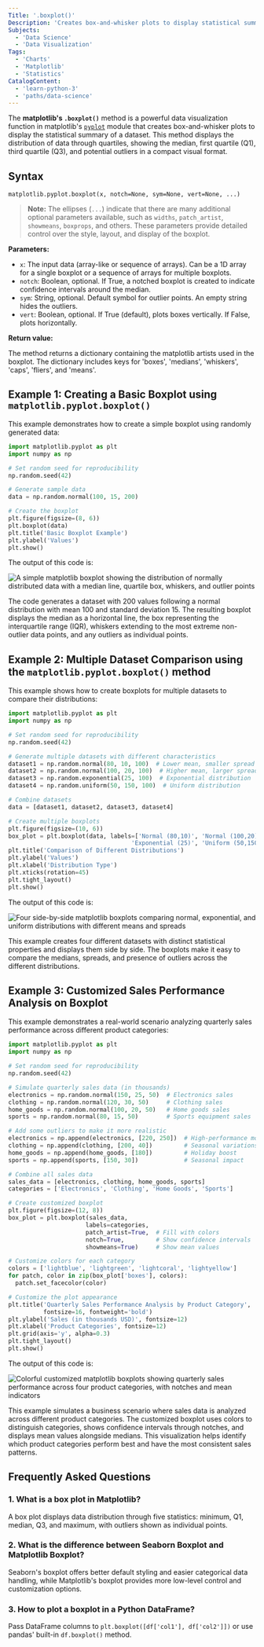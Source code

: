 ```yaml
---
Title: '.boxplot()'
Description: 'Creates box-and-whisker plots to display statistical summaries of datasets.'
Subjects:
  - 'Data Science'
  - 'Data Visualization'
Tags:
  - 'Charts'
  - 'Matplotlib'
  - 'Statistics'
CatalogContent:
  - 'learn-python-3'
  - 'paths/data-science'
---
```


The **matplotlib's `.boxplot()`** method is a powerful data visualization function in matplotlib's [`pyplot`](https://www.codecademy.com/resources/docs/matplotlib/pyplot) module that creates box-and-whisker plots to display the statistical summary of a dataset. This method displays the distribution of data through quartiles, showing the median, first quartile (Q1), third quartile (Q3), and potential outliers in a compact visual format.

## Syntax

```pseudo
matplotlib.pyplot.boxplot(x, notch=None, sym=None, vert=None, ...)
```

> **Note:** The ellipses (`...`) indicate that there are many additional optional parameters available, such as `widths`, `patch_artist`, `showmeans`, `boxprops`, and others. These parameters provide detailed control over the style, layout, and display of the boxplot.

**Parameters:**

- `x`: The input data (array-like or sequence of arrays). Can be a 1D array for a single boxplot or a sequence of arrays for multiple boxplots.
- `notch`: Boolean, optional. If True, a notched boxplot is created to indicate confidence intervals around the median.
- `sym`: String, optional. Default symbol for outlier points. An empty string hides the outliers.
- `vert`: Boolean, optional. If True (default), plots boxes vertically. If False, plots horizontally.

**Return value:**

The method returns a dictionary containing the matplotlib artists used in the boxplot. The dictionary includes keys for 'boxes', 'medians', 'whiskers', 'caps', 'fliers', and 'means'.

## Example 1: Creating a Basic Boxplot using `matplotlib.pyplot.boxplot()`

This example demonstrates how to create a simple boxplot using randomly generated data:

```py
import matplotlib.pyplot as plt
import numpy as np

# Set random seed for reproducibility
np.random.seed(42)

# Generate sample data
data = np.random.normal(100, 15, 200)

# Create the boxplot
plt.figure(figsize=(8, 6))
plt.boxplot(data)
plt.title('Basic Boxplot Example')
plt.ylabel('Values')
plt.show()
```

The output of this code is:

![A simple matplotlib boxplot showing the distribution of normally distributed data with a median line, quartile box, whiskers, and outlier points](https://raw.githubusercontent.com/Codecademy/docs/main/media/boxplot1.png)

The code generates a dataset with 200 values following a normal distribution with mean 100 and standard deviation 15. The resulting boxplot displays the median as a horizontal line, the box representing the interquartile range (IQR), whiskers extending to the most extreme non-outlier data points, and any outliers as individual points.

## Example 2: Multiple Dataset Comparison using the `matplotlib.pyplot.boxplot()` method

This example shows how to create boxplots for multiple datasets to compare their distributions:

```py
import matplotlib.pyplot as plt
import numpy as np

# Set random seed for reproducibility
np.random.seed(42)

# Generate multiple datasets with different characteristics
dataset1 = np.random.normal(80, 10, 100)  # Lower mean, smaller spread
dataset2 = np.random.normal(100, 20, 100)  # Higher mean, larger spread
dataset3 = np.random.exponential(25, 100)  # Exponential distribution
dataset4 = np.random.uniform(50, 150, 100)  # Uniform distribution

# Combine datasets
data = [dataset1, dataset2, dataset3, dataset4]

# Create multiple boxplots
plt.figure(figsize=(10, 6))
box_plot = plt.boxplot(data, labels=['Normal (80,10)', 'Normal (100,20)',
                                   'Exponential (25)', 'Uniform (50,150)'])
plt.title('Comparison of Different Distributions')
plt.ylabel('Values')
plt.xlabel('Distribution Type')
plt.xticks(rotation=45)
plt.tight_layout()
plt.show()
```

The output of this code is:

![Four side-by-side matplotlib boxplots comparing normal, exponential, and uniform distributions with different means and spreads](https://raw.githubusercontent.com/Codecademy/docs/main/media/boxplot2.png)

This example creates four different datasets with distinct statistical properties and displays them side by side. The boxplots make it easy to compare the medians, spreads, and presence of outliers across the different distributions.

## Example 3: Customized Sales Performance Analysis on Boxplot

This example demonstrates a real-world scenario analyzing quarterly sales performance across different product categories:

```py
import matplotlib.pyplot as plt
import numpy as np

# Set random seed for reproducibility
np.random.seed(42)

# Simulate quarterly sales data (in thousands)
electronics = np.random.normal(150, 25, 50)  # Electronics sales
clothing = np.random.normal(120, 30, 50)     # Clothing sales
home_goods = np.random.normal(100, 20, 50)   # Home goods sales
sports = np.random.normal(80, 15, 50)        # Sports equipment sales

# Add some outliers to make it more realistic
electronics = np.append(electronics, [220, 250])  # High-performance months
clothing = np.append(clothing, [200, 40])         # Seasonal variations
home_goods = np.append(home_goods, [180])         # Holiday boost
sports = np.append(sports, [150, 30])             # Seasonal impact

# Combine all sales data
sales_data = [electronics, clothing, home_goods, sports]
categories = ['Electronics', 'Clothing', 'Home Goods', 'Sports']

# Create customized boxplot
plt.figure(figsize=(12, 8))
box_plot = plt.boxplot(sales_data,
                      labels=categories,
                      patch_artist=True,  # Fill with colors
                      notch=True,         # Show confidence intervals
                      showmeans=True)     # Show mean values

# Customize colors for each category
colors = ['lightblue', 'lightgreen', 'lightcoral', 'lightyellow']
for patch, color in zip(box_plot['boxes'], colors):
  patch.set_facecolor(color)

# Customize the plot appearance
plt.title('Quarterly Sales Performance Analysis by Product Category',
          fontsize=16, fontweight='bold')
plt.ylabel('Sales (in thousands USD)', fontsize=12)
plt.xlabel('Product Categories', fontsize=12)
plt.grid(axis='y', alpha=0.3)
plt.tight_layout()
plt.show()
```

The output of this code is:

![Colorful customized matplotlib boxplots showing quarterly sales performance across four product categories, with notches and mean indicators](https://raw.githubusercontent.com/Codecademy/docs/main/media/boxplot3.png)

This example simulates a business scenario where sales data is analyzed across different product categories. The customized boxplot uses colors to distinguish categories, shows confidence intervals through notches, and displays mean values alongside medians. This visualization helps identify which product categories perform best and have the most consistent sales patterns.

## Frequently Asked Questions

### 1. What is a box plot in Matplotlib?

A box plot displays data distribution through five statistics: minimum, Q1, median, Q3, and maximum, with outliers shown as individual points.

### 2. What is the difference between Seaborn Boxplot and Matplotlib Boxplot?

Seaborn's boxplot offers better default styling and easier categorical data handling, while Matplotlib's boxplot provides more low-level control and customization options.

### 3. How to plot a boxplot in a Python DataFrame?

Pass DataFrame columns to `plt.boxplot([df['col1'], df['col2']])` or use pandas' built-in `df.boxplot()` method.
